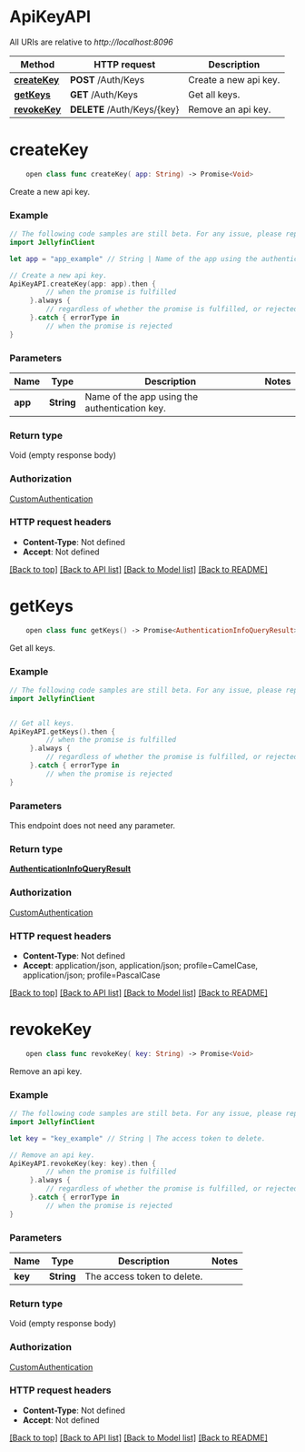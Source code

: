 # ApiKeyAPI

All URIs are relative to *http://localhost:8096*

Method | HTTP request | Description
------------- | ------------- | -------------
[**createKey**](ApiKeyAPI.md#createkey) | **POST** /Auth/Keys | Create a new api key.
[**getKeys**](ApiKeyAPI.md#getkeys) | **GET** /Auth/Keys | Get all keys.
[**revokeKey**](ApiKeyAPI.md#revokekey) | **DELETE** /Auth/Keys/{key} | Remove an api key.


# **createKey**
```swift
    open class func createKey( app: String) -> Promise<Void>
```

Create a new api key.

### Example
```swift
// The following code samples are still beta. For any issue, please report via http://github.com/OpenAPITools/openapi-generator/issues/new
import JellyfinClient

let app = "app_example" // String | Name of the app using the authentication key.

// Create a new api key.
ApiKeyAPI.createKey(app: app).then {
         // when the promise is fulfilled
     }.always {
         // regardless of whether the promise is fulfilled, or rejected
     }.catch { errorType in
         // when the promise is rejected
}
```

### Parameters

Name | Type | Description  | Notes
------------- | ------------- | ------------- | -------------
 **app** | **String** | Name of the app using the authentication key. | 

### Return type

Void (empty response body)

### Authorization

[CustomAuthentication](../README.md#CustomAuthentication)

### HTTP request headers

 - **Content-Type**: Not defined
 - **Accept**: Not defined

[[Back to top]](#) [[Back to API list]](../README.md#documentation-for-api-endpoints) [[Back to Model list]](../README.md#documentation-for-models) [[Back to README]](../README.md)

# **getKeys**
```swift
    open class func getKeys() -> Promise<AuthenticationInfoQueryResult>
```

Get all keys.

### Example
```swift
// The following code samples are still beta. For any issue, please report via http://github.com/OpenAPITools/openapi-generator/issues/new
import JellyfinClient


// Get all keys.
ApiKeyAPI.getKeys().then {
         // when the promise is fulfilled
     }.always {
         // regardless of whether the promise is fulfilled, or rejected
     }.catch { errorType in
         // when the promise is rejected
}
```

### Parameters
This endpoint does not need any parameter.

### Return type

[**AuthenticationInfoQueryResult**](AuthenticationInfoQueryResult.md)

### Authorization

[CustomAuthentication](../README.md#CustomAuthentication)

### HTTP request headers

 - **Content-Type**: Not defined
 - **Accept**: application/json, application/json; profile=CamelCase, application/json; profile=PascalCase

[[Back to top]](#) [[Back to API list]](../README.md#documentation-for-api-endpoints) [[Back to Model list]](../README.md#documentation-for-models) [[Back to README]](../README.md)

# **revokeKey**
```swift
    open class func revokeKey( key: String) -> Promise<Void>
```

Remove an api key.

### Example
```swift
// The following code samples are still beta. For any issue, please report via http://github.com/OpenAPITools/openapi-generator/issues/new
import JellyfinClient

let key = "key_example" // String | The access token to delete.

// Remove an api key.
ApiKeyAPI.revokeKey(key: key).then {
         // when the promise is fulfilled
     }.always {
         // regardless of whether the promise is fulfilled, or rejected
     }.catch { errorType in
         // when the promise is rejected
}
```

### Parameters

Name | Type | Description  | Notes
------------- | ------------- | ------------- | -------------
 **key** | **String** | The access token to delete. | 

### Return type

Void (empty response body)

### Authorization

[CustomAuthentication](../README.md#CustomAuthentication)

### HTTP request headers

 - **Content-Type**: Not defined
 - **Accept**: Not defined

[[Back to top]](#) [[Back to API list]](../README.md#documentation-for-api-endpoints) [[Back to Model list]](../README.md#documentation-for-models) [[Back to README]](../README.md)

